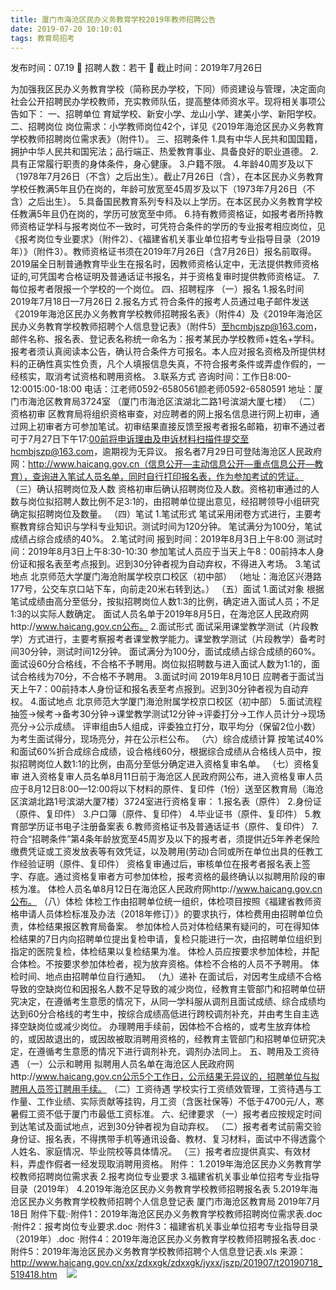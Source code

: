```yaml
---
title: 厦门市海沧区民办义务教育学校2019年教师招聘公告
date: 2019-07-20 10:10:01
tags: 教育局招考
---
```

发布时间：07.19   🌟   招聘人数：若干   🌈   截止时间：2019年7月26日
<!-- more -->
为加强我区民办义务教育学校（简称民办学校，下同）师资建设与管理，决定面向社会公开招聘民办学校教师，充实教师队伍，提高整体师资水平。现将相关事项公告如下：
一、招聘单位
育斌学校、新安小学、龙山小学、建美小学、新阳学校。
二、招聘岗位
岗位需求：小学教师岗位42个，详见《2019年海沧区民办义务教育学校教师招聘岗位需求表》（附件1）。
三、招聘条件
1.具有中华人民共和国国籍，拥护中华人民共和国宪法；品行端正、热爱教育事业、具备良好的职业道德。
2.具有正常履行职责的身体条件，身心健康。
3.户籍不限。
4.年龄40周岁及以下（1978年7月26日（不含）之后出生）。截止7月26日（含），在本区民办义务教育学校任教满5年且仍在岗的，年龄可放宽至45周岁及以下（1973年7月26日（不含）之后出生）。
5.具备国民教育系列专科及以上学历。在本区民办义务教育学校任教满5年且仍在岗的，学历可放宽至中师。
6.持有教师资格证，如报考者所持教师资格证学科与报考岗位不一致时，可凭符合条件的学历的专业报考相应岗位，见《报考岗位专业要求》（附件2）、《福建省机关事业单位招考专业指导目录（2019年）》（附件3）。教师资格证书须在2019年7月26日（含7月26日）报名前取得。
2019届全日制普通教育毕业生在报名时，因教师资格认定中，无法提供教师资格证的,可凭国考合格证明及普通话证书报名，并于资格复审时提供教师资格证。
7.每位报考者限报一个学校的一个岗位。
四、招聘程序
（一）报名
1.报名时间
2019年7月18日—7月26日
2.报名方式
符合条件的报考人员通过电子邮件发送《2019年海沧区民办义务教育学校教师招聘报名表》（附件4）及《2019年海沧区民办义务教育学校教师招聘个人信息登记表》（附件5）至hcmbjszp@163.com，邮件名称、报名表、登记表名称统一命名为：报考某民办学校教师+姓名+学科。
报考者须认真阅读本公告，确认符合条件方可报名。本人应对报名资格及所提供材料的正确性真实性负责，凡个人填报信息失真，不符合报考条件或弄虚作假的，一经核实，取消考试资格和聘用资格。
3.联系方式
咨询时间：工作日8:00-12:0015:00-18:00
电话：江老师0592-6580561颜老师0592-6580591
地址：厦门市海沧区教育局3724室
（厦门市海沧区滨湖北二路1号滨湖大厦七楼）
（二）资格初审
区教育局将组织资格审查，对应聘者的网上报名信息进行网上初审，通过网上初审者方可参加笔试。初审结果直接反馈至报考者报名邮箱，初审不通过者可于7月27日下午17:00前将申诉理由及申诉材料扫描件提交至hcmbjszp@163.com，逾期视为无异议。
报名者7月29日可登陆海沧区人民政府网：http://www.haicang.gov.cn（信息公开—主动信息公开—重点信息公开—教育），查询进入笔试人员名单，同时自行打印报名表，作为参加考试的凭证。
（三）确认招聘岗位及人数
资格初审后确认招聘岗位及人数。资格初审通过的人数与岗位拟招聘人数比例不足3:1的，由招聘单位提出意见，经招聘领导小组研究确定拟招聘岗位及数量。
（四）笔试
1.笔试形式
笔试采用闭卷方式进行，主要考察教育综合知识与学科专业知识。测试时间为120分钟。
笔试满分为100分，笔试成绩占综合成绩的40%。
2.笔试时间
报到时间：2019年8月3日上午8:00
测试时间：2019年8月3日上午8:30-10:30
参加笔试人员应于当天上午8：00前持本人身份证和报名表至考点报到。迟到30分钟者视为自动弃权，不得进入考场。
3.笔试地点
北京师范大学厦门海沧附属学校京口校区（初中部）
（地址：海沧区兴港路177号，公交车京口站下车，向前走20米右转到达。）
（五）面试
1.面试对象
根据笔试成绩由高分至低分，按拟招聘岗位人数1:3的比例，确定进入面试人员；不足1:3的以实际人数确定。
面试人员名单于2019年8月5日，在海沧区人民政府网http://www.haicang.gov.cn公布。
2.面试形式
面试采用课堂教学测试（片段教学）方式进行，主要考察报考者课堂教学能力。课堂教学测试（片段教学）备考时间30分钟，测试时间12分钟。
面试满分为100分，面试成绩占综合成绩的60%。面试设60分合格线，不合格不予聘用。岗位拟招聘数与进入面试人数为1:1的，面试合格线为70分，不合格不予聘用。
3.面试时间
2019年8月10日
应聘者于面试当天上午7：00前持本人身份证和报名表至考点报到。迟到30分钟者视为自动弃权。
4.面试地点
北京师范大学厦门海沧附属学校京口校区（初中部）
5.面试流程
抽签→候考→备考30分钟→课堂教学测试12分钟→评委打分→工作人员计分→现场亮分→公示成绩。
评审组由5人组成，评委独立打分，取平均分（保留2位小数）为考生面试得分，现场亮分，并在公示栏公布。
（六）综合成绩计算
按笔试40%和面试60%折合成综合成绩，设合格线60分，根据综合成绩从合格线人员中，按拟招聘岗位人数1:1的比例，由高分至低分确定进入资格复审名单。
（七）资格复审
进入资格复审人员名单8月11日前于海沧区人民政府网公布，进入资格复审人员应于8月12日8:00—12:00将以下材料的原件、复印件（1份）送至区教育局（海沧区滨湖北路1号滨湖大厦7楼）3724室进行资格复审：
1.报名表（原件）
2.身份证（原件、复印件）
3.户口簿（原件、复印件）
4.毕业证书（原件、复印件）
5.教育部学历证书电子注册备案表
6.教师资格证书及普通话证书（原件、复印件）
7.符合“招聘条件”第4条年龄放宽至45周岁及以下的报考者，须提供近5年养老保险缴费凭证或工资发放表等有效凭证，以及聘用(劳动)合同或所在单位出具的任教工作经验证明（原件、复印件）
资格复审通过后，审核单位在报考者报名表上签字、存底。通过资格复审者方可参加体检，报考资格的最终确认以拟聘用阶段的审核为准。
体检人员名单8月12日在海沧区人民政府网http://www.haicang.gov.cn公布。
（八）体检
体检工作由招聘单位统一组织，体检项目按照《福建省教师资格申请人员体检标准及办法（2018年修订）》的要求执行，体检费用由招聘单位负责，体检结果报区教育局备案。
参加体检人员对体检结果有疑问的，可在得知体检结果的7日内向招聘单位提出复检申请，复检只能进行一次，由招聘单位组织到指定的医院复检，体检结果以复检结果为准。
体检人员应按要求参加体检，并配合体检。不按要求参加体检者，视为放弃资格。体检不合格的人员不予聘用。
体检时间、地点由招聘单位自行通知。
（九）递补
在面试后，对因考生成绩不合格导致的空缺岗位和因报名人数不足导致的减少岗位，经教育主管部门和招聘单位研究决定，在遵循考生意愿的情况下，从同一学科服从调剂且面试成绩、综合成绩均达到60分合格线的考生中，按综合成绩高低进行跨校调剂补充，并由考生自主选择空缺岗位或减少岗位。
办理聘用手续前，因体检不合格的，或考生放弃体检的，或因故退出的，或因故被取消聘用资格的，经教育主管部门和招聘单位研究决定，在遵循考生意愿的情况下进行调剂补充，调剂办法同上。
五、聘用及工资待遇
（一）公示和聘用
拟聘用人员名单在海沧区人民政府网http://www.haicang.gov.cn公示5个工作日，公示结果无异议的，招聘单位与拟聘用人员签订聘用手续。
（二）工资待遇
学校实行工资绩效管理，工资待遇与工作量、工作业绩、实际贡献等挂钩，月工资（含医社保等）不低于4700元/人，寒暑假工资不低于厦门市最低工资标准。
六、纪律要求
（一）报考者应按规定时间到达笔试及面试地点，迟到30分钟者视为自动弃权。
（二）报考者考试前需交验身份证、报名表，不得携带手机等通讯设备、教材、复习材料，面试中不得透露个人姓名、家庭情况、毕业院校等具体情况。
（三）报考者应提供真实、有效材料，弄虚作假者一经发现取消聘用资格。
附件：
1.2019年海沧区民办义务教育学校教师招聘岗位需求表
2.报考岗位专业要求
3.福建省机关事业单位招考专业指导目录（2019年）
4.2019年海沧区民办义务教育学校教师招聘报名表
5.2019年海沧区民办义务教育学校教师招聘个人信息登记表
厦门市海沧区教育局
2019年7月18日
附件下载:·附件1：2019年海沧区民办义务教育学校教师招聘岗位需求表.doc
·附件2：报考岗位专业要求.doc
·附件3：福建省机关事业单位招考专业指导目录（2019年）.doc
·附件4：2019年海沧区民办义务教育学校教师招聘报名表.doc
·附件5：2019年海沧区民办义务教育学校教师招聘个人信息登记表.xls
来源：
http://www.haicang.gov.cn/xx/zdxxgk/zdxxgk/jyxx/jszp/201907/t20190718_519418.htm
 
 ![](https://cdn.weiweiblog.cn/20181015134814.png)